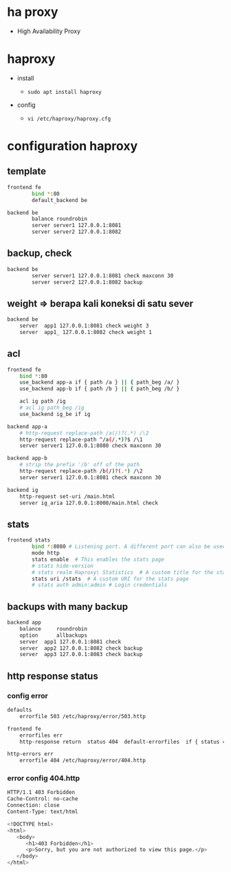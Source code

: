 # ha proxy
- High Availability Proxy

# haproxy
- install
  - ```sudo apt install haproxy```

- config
  - ```vi /etc/haproxy/haproxy.cfg```

# configuration haproxy
## template
```bash
frontend fe
        bind *:80
        default_backend be

backend be
        balance roundrobin
        server server1 127.0.0.1:8081
        server server2 127.0.0.1:8082
```

## backup, check
```bash
backend be
        server server1 127.0.0.1:8081 check maxconn 30
        server server2 127.0.0.1:8082 backup
```

## weight => berapa kali koneksi di satu sever
```bash
backend be
    server  app1 127.0.0.1:8081 check weight 3
    server  app1_ 127.0.0.1:8082 check weight 1
```

## acl
```bash
frontend fe
    bind *:80
    use_backend app-a if { path /a } || { path_beg /a/ }
    use_backend app-b if { path /b } || { path_beg /b/ }

    acl ig path /ig
    # acl ig path_beg /ig
    use_backend ig_be if ig

backend app-a
    # http-request replace-path /a(/)?(.*) /\2
    http-request replace-path ^/a(/.*)?$ /\1
    server server1 127.0.0.1:8080 check maxconn 30

backend app-b
    # strip the prefix '/b' off of the path
    http-request replace-path /b(/)?(.*) /\2
    server server1 127.0.0.1:8081 check maxconn 30

backend ig
    http-request set-uri /main.html
    server ig_aria 127.0.0.1:8000/main.html check
```

## stats
```bash
frontend stats
        bind *:8080 # Listening port. A different port can also be used.
        mode http
        stats enable  # This enables the stats page
        # stats hide-version
        # stats realm Haproxy\ Statistics  # A custom title for the stats window
        stats uri /stats  # A custom URI for the stats page
        # stats auth admin:admin # Login credentials
```

## backups with many backup
```bash
backend app
    balance     roundrobin
    option      allbackups
    server  app1 127.0.0.1:8081 check
    server  app2 127.0.0.1:8082 check backup
    server  app3 127.0.0.1:8083 check backup
```

## http response status
### config error
```bash
defaults
    errorfile 503 /etc/haproxy/error/503.http

frontend fe
    errorfiles err
    http-response return  status 404  default-errorfiles  if { status 404 }

http-errors err
    errorfile 404 /etc/haproxy/error/404.http
```

### error config 404.http
```bash
HTTP/1.1 403 Forbidden
Cache-Control: no-cache
Connection: close
Content-Type: text/html

<!DOCTYPE html>
<html>
   <body>
      <h1>403 Forbidden</h1>
      <p>Sorry, but you are not authorized to view this page.</p>
   </body>
</html>
```